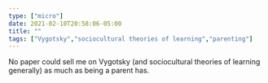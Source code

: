 ```yaml
---
type: ["micro"]
date: 2021-02-10T20:58:06-05:00
title: ""
tags: ["Vygotsky","sociocultural theories of learning","parenting"]
---
```

No paper could sell me on Vygotsky (and sociocultural theories of learning generally) as much as being a parent has.
